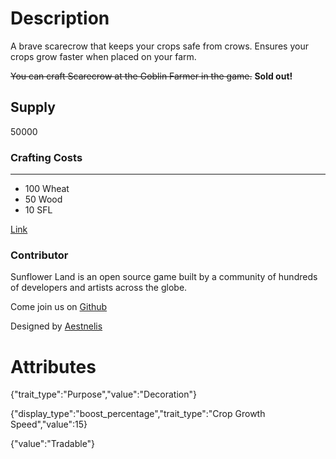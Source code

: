 # Description

A brave scarecrow that keeps your crops safe from crows. Ensures your crops grow faster when placed on your farm.

~~You can craft Scarecrow at the Goblin Farmer in the game.~~ **Sold out!**

## Supply

50000

### Crafting Costs

---

- 100 Wheat
- 50 Wood
- 10 SFL

[Link](https://docs.sunflower-land.com/player-guides/rare-and-limited-items#boosts)

### Contributor

Sunflower Land is an open source game built by a community of hundreds of developers and artists across the globe.

Come join us on [Github](https://github.com/sunflower-land/sunflower-land)

Designed by [Aestnelis](https://twitter.com/containsapathy)

# Attributes

{"trait_type":"Purpose","value":"Decoration"}

{"display_type":"boost_percentage","trait_type":"Crop Growth Speed","value":15}

{"value":"Tradable"}
